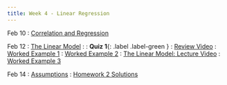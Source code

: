 ```yaml
---
title: Week 4 - Linear Regression
---
```


Feb 10
: [Correlation and Regression](https://rmshksu.github.io/stat240_spring2025/classes/d08-240-spr25.html)

Feb 12
: [The Linear Model](https://rmshksu.github.io/stat240_spring2025/classes/d09-240-spr25.html)
: [](#)
  : **Quiz 1**{: .label .label-green }
: [Review Video](https://www.youtube.com/watch?v=MLqst6cRemc&ab_channel=rmshksu)
: [Worked Example 1](https://www.youtube.com/watch?v=eBJw7osSp8Q&ab_channel=rmshksu)
: [Worked Example 2](https://www.youtube.com/watch?v=01AieKdnKCg&ab_channel=rmshksu)
: [The Linear Model: Lecture Video](https://www.youtube.com/watch?v=X70lOWiOokc&ab_channel=rmshksu)
: [Worked Example 3](https://www.youtube.com/watch?v=VQx2aPI_Kr0&ab_channel=rmshksu)

Feb 14
: [Assumptions](https://rmshksu.github.io/stat240_spring2025/classes/d10-240-spr25.html)
: [Homework 2 Solutions](https://rmshksu.github.io/stat240_spring2025/homework/hw2_solutions_240_spr25.html)
